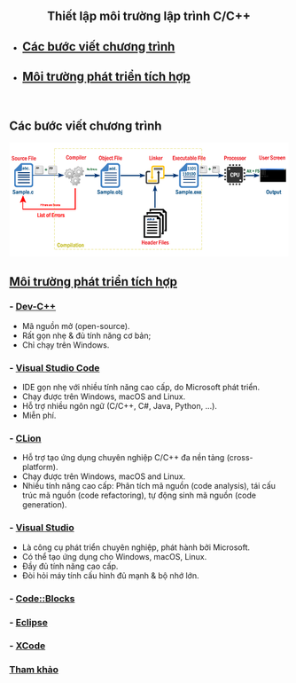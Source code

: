 <h2 align="center"> 
Thiết lập môi trường lập trình C/C++
</h2>

- ## [Các bước viết chương trình](#programmingsteps)
- ## [Môi trường phát triển tích hợp](#ides)

<br>

## Các bước viết chương trình <a name="programmingsteps"/>
<a href="http://www.btechsmartclass.com/c_programming/C-Creating-and-Running-C-Program.html">
         <img alt="cpipeline" src="figs/program-execution-process.png"/>

## Môi trường phát triển tích hợp<a name="ides"/>
### - [Dev-C++](http://dev-cpp.com/)
- Mã nguồn mở (open-source).
- Rất gọn nhẹ & đủ tính năng cơ bản;
- Chỉ chạy trên Windows.

### - [Visual Studio Code](https://code.visualstudio.com/docs/languages/cpp)
- IDE gọn nhẹ với nhiều tính năng cao cấp, do Microsoft phát triển.
- Chạy được trên Windows, macOS and Linux.
- Hỗ trợ nhiều ngôn ngữ (C/C++, C#, Java, Python, ...).
- Miễn phí.

### - [CLion](https://www.jetbrains.com/clion/)
- Hỗ trợ tạo ứng dụng chuyên nghiệp C/C++ đa nền tảng (cross-platform).
- Chạy được trên Windows, macOS and Linux.
- Nhiều tính năng cao cấp: Phân tích mã nguồn (code analysis), tái cấu trúc mã nguồn (code refactoring), tự động sinh mã nguồn (code generation).

### - [Visual Studio](https://visualstudio.microsoft.com/)
- Là công cụ phát triển chuyên nghiệp, phát hành bởi Microsoft.
- Có thể tạo ứng dụng cho Windows, macOS, Linux.
- Đầy đủ tính năng cao cấp.
- Đòi hỏi máy tính cấu hình đủ mạnh & bộ nhớ lớn.

### - [Code::Blocks](https://www.codeblocks.org/)
### - [Eclipse](https://www.eclipse.org/)
### - [XCode](https://developer.apple.com/xcode/)

### [Tham khảo](References.md)
